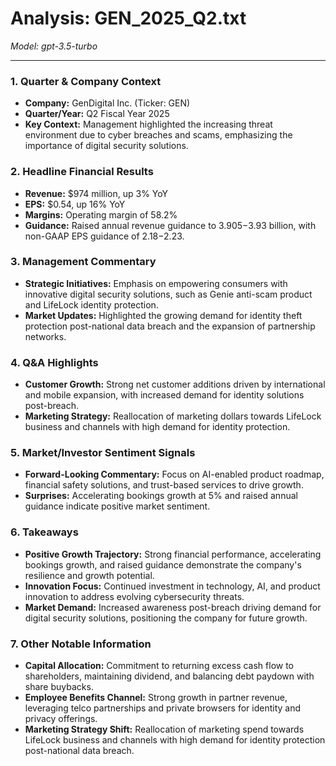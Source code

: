 # Analysis: GEN_2025_Q2.txt

*Model: gpt-3.5-turbo*

---

### 1. Quarter & Company Context
- **Company:** GenDigital Inc. (Ticker: GEN)
- **Quarter/Year:** Q2 Fiscal Year 2025
- **Key Context:** Management highlighted the increasing threat environment due to cyber breaches and scams, emphasizing the importance of digital security solutions.

### 2. Headline Financial Results
- **Revenue:** $974 million, up 3% YoY
- **EPS:** $0.54, up 16% YoY
- **Margins:** Operating margin of 58.2%
- **Guidance:** Raised annual revenue guidance to $3.905-$3.93 billion, with non-GAAP EPS guidance of $2.18-$2.23.

### 3. Management Commentary
- **Strategic Initiatives:** Emphasis on empowering consumers with innovative digital security solutions, such as Genie anti-scam product and LifeLock identity protection.
- **Market Updates:** Highlighted the growing demand for identity theft protection post-national data breach and the expansion of partnership networks.

### 4. Q&A Highlights
- **Customer Growth:** Strong net customer additions driven by international and mobile expansion, with increased demand for identity solutions post-breach.
- **Marketing Strategy:** Reallocation of marketing dollars towards LifeLock business and channels with high demand for identity protection.
  
### 5. Market/Investor Sentiment Signals
- **Forward-Looking Commentary:** Focus on AI-enabled product roadmap, financial safety solutions, and trust-based services to drive growth.
- **Surprises:** Accelerating bookings growth at 5% and raised annual guidance indicate positive market sentiment.

### 6. Takeaways
- **Positive Growth Trajectory:** Strong financial performance, accelerating bookings growth, and raised guidance demonstrate the company's resilience and growth potential.
- **Innovation Focus:** Continued investment in technology, AI, and product innovation to address evolving cybersecurity threats.
- **Market Demand:** Increased awareness post-breach driving demand for digital security solutions, positioning the company for future growth.

### 7. Other Notable Information
- **Capital Allocation:** Commitment to returning excess cash flow to shareholders, maintaining dividend, and balancing debt paydown with share buybacks.
- **Employee Benefits Channel:** Strong growth in partner revenue, leveraging telco partnerships and private browsers for identity and privacy offerings.
- **Marketing Strategy Shift:** Reallocation of marketing spend towards LifeLock business and channels with high demand for identity protection post-national data breach.